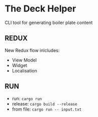 # The Deck Helper 

CLI tool for generating boiler plate content

## REDUX 

New Redux flow inlcludes:

 * View Model 
 * Widget 
 * Localisation 

## RUN 

* run: `cargo run`
* release: `cargo build --release`
* from file: `cargo run -- input.txt`
